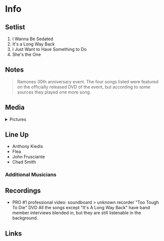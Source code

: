 # Info

## Setlist

1. I Wanna Be Sedated
2. It's a Long Way Back
3. I Just Want to Have Something to Do
4. She's the One

## Notes

> Ramones 30th anniversary event. The four songs listed were featured on the officially released DVD of the event, but according to some sources they played one more song.

## Media 

<details>
  <summary>Pictures</summary>
  <!--<img alt="Setlist" title="Setlist" src="_.jpg" height="200" />-->
</details>

## Line Up

* Anthony Kiedis
* Flea
* John Frusciante
* Chad Smith

### Additional Musicians

## Recordings

* PRO #1 professional video: soundboard > unknown recorder "Too Tough To Die" DVD All the songs except "It's A Long Way Back" have band member interviews blended in, but they are still listenable in the background.

## Links
